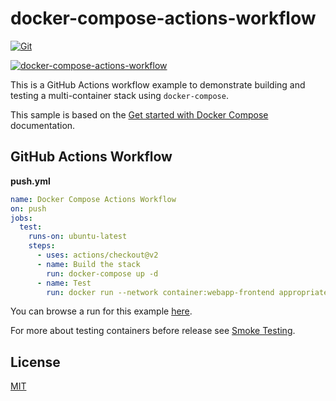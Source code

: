 # docker-compose-actions-workflow

[![Git](https://app.soluble.cloud/api/v1/public/badges/7580df85-a732-4479-9baf-69d53914f2cf.svg?orgId=666444378491)](https://app.soluble.cloud/repos/details/github.com/ayoinc/docker-compose-actions-workflow?orgId=666444378491)  
<!-- [![Actions Status](https://github.com/peter-evans/docker-compose-actions-workflow/workflows/docker-compose-actions-workflow/badge.svg)](https://github.com/peter-evans/docker-compose-actions-workflow/actions) -->

[![docker-compose-actions-workflow](https://github.com/ayoinc/docker-compose-actions-workflow/actions/workflows/push.yml/badge.svg)](https://github.com/ayoinc/docker-compose-actions-workflow/actions/workflows/push.yml)

This is a GitHub Actions workflow example to demonstrate building and testing a multi-container stack using `docker-compose`.

This sample is based on the [Get started with Docker Compose](https://docs.docker.com/compose/gettingstarted/) documentation.

## GitHub Actions Workflow

**push.yml**
```yml
name: Docker Compose Actions Workflow
on: push
jobs:
  test:
    runs-on: ubuntu-latest
    steps:
      - uses: actions/checkout@v2
      - name: Build the stack
        run: docker-compose up -d
      - name: Test
        run: docker run --network container:webapp-frontend appropriate/curl -s --retry 10 --retry-connrefused http://localhost:5000/
```

You can browse a run for this example [here](https://github.com/peter-evans/docker-compose-actions-workflow/actions/workflows/push.yml).

For more about testing containers before release see [Smoke Testing](https://github.com/peter-evans/smoke-testing).

## License

[MIT](LICENSE)
